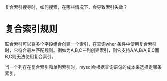 复合索引搜寻时，如何搜索，在哪些情况下，会导致索引失效？
# 复合索引规则
联合索引可以将多个字段组合创建一个索引，在查询wher 条件中使用复合索引时，它符合最左匹配规则。例如为A,B,C三列创建索引，则它支持A/A,B/A,B,C而B,C则无法使用复合索引。

当一个列存在复合索引和单列索引时，mysql会根据查询语句的成本来选择走哪条索引。